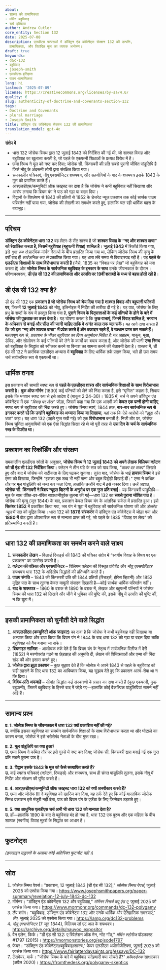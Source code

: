 ```yaml
---
about:
- शास्त्र की प्रामाणिकता
- मॉर्मन बहुविवाह
- चर्च इतिहास
author: Andrew Cutler
core_entity: Section 132
date: 2025-07-08
description: एलडीएस परंपराओं में डॉक्ट्रिन एंड कोवेनेंट्स सेक्शन 132 की उत्पत्ति,
  प्रामाणिकता, और विवादित मूल का व्यापक अन्वेषण।
draft: true
keywords:
- d&c-132
- बहुविवाह
- joseph-smith
- एलडीएस-इतिहास
- पाठ्य-प्रामाणिकता
lang: hi
lastmod: '2025-07-09'
license: https://creativecommons.org/licenses/by-sa/4.0/
quality: 6
slug: authenticity-of-doctrine-and-covenants-section-132
tags:
- Doctrine and Covenants
- plural marriage
- Joseph Smith
title: डॉक्ट्रिन एंड कोवेनेंट्स सेक्शन 132 की प्रामाणिकता
translation_model: gpt-4o
---
```


**संक्षेप में** <!-- ≤ 100 शब्द, 3–7 बुलेट -->

- धारा 132 जोसेफ स्मिथ द्वारा 12 जुलाई 1843 को निर्देशित की गई थी, जो शाश्वत विवाह और बहुविवाह का खुलासा करती है, जो पहले के एकपत्नी शिक्षाओं के प्रत्यक्ष विरोध में है।
- एम्मा स्मिथ ने मूल को नष्ट कर दिया; जोसेफ सी. किंग्सबरी की प्रति सबसे पुरानी जीवित पांडुलिपि है जिसे नौवू के अंदरूनी लोगों द्वारा संरक्षित किया गया।
- समकालीन पत्रिकाएं, नौवू एक्सपोजिटर शपथपत्र, और सहयोगियों के बाद के शपथपत्र इसके 1843 के मूल को प्रमाणित करते हैं।
- आरएलडीएस/कम्युनिटी ऑफ क्राइस्ट का दावा है कि जोसेफ ने कभी बहुविवाह नहीं सिखाया और आरोप लगाया कि ब्रिघम यंग ने पाठ को गढ़ा या बदल दिया।
- विद्वानों के विश्लेषण से 1843 की प्रतियों से 1852 के डेजरेट न्यूज़ प्रकाशन तक कोई सार्थक पाठ्य परिवर्तन नहीं पाया गया, जोसेफ की लेखनी का समर्थन करते हुए, हालांकि चल रही धार्मिक बहस के बावजूद।

---

## परिचय

**डॉक्ट्रिन एंड कोवेनेंट्स धारा 132** वह लेटर-डे सेंट शास्त्र है जो **शाश्वत विवाह के “नए और शाश्वत वाचा” को रेखांकित करता है, जिसमें बहुविवाह (बहुपत्नी विवाह) शामिल है**। **जुलाई 1843** में रिकॉर्ड किया गया, इसे *गुप्त रूप से* प्रारंभिक मॉर्मन नेताओं के बीच प्रसारित किया गया था, लेकिन जोसेफ स्मिथ की मृत्यु के वर्षों बाद ही *सार्वजनिक रूप से* प्रकाशित किया गया। यह धारा लंबे समय से विवादास्पद रही है। यह **पहले के एलडीएस शिक्षाओं के साथ विरोधाभास करती है** (जैसे, 1835 का “विवाह पर लेख” जो बहुविवाह को मना करता है) और **जोसेफ स्मिथ के सार्वजनिक बहुविवाह के इनकार के साथ** उनके जीवनकाल के दौरान। परिणामस्वरूप, **डी एंड सी 132 की प्रामाणिकता और उत्पत्ति पर 19वीं शताब्दी के मध्य से बहस होती रही है**।

## डी एंड सी 132 क्या है?

डी एंड सी 132 एक **प्रकाशन है जो जोसेफ स्मिथ को श्रेय दिया गया है** **शाश्वत विवाह और बहुपत्नी पत्नियों पर**, जिसमें **12 जुलाई 1843** को नौवू, इलिनोइस में निर्देश की तारीख दी गई है। यह पाठ, जोसेफ के लिए प्रभु के शब्दों के रूप में प्रस्तुत किया गया है, **पुराने नियम के पितृसत्ताओं के कई पत्नियों के होने के बारे में जोसेफ की पूछताछ का उत्तर देता है**। यह घोषणा करता है कि **कुछ वाचाएं, जिनमें विवाह शामिल है, भगवान के अधिकार से बनाई और सील की जानी चाहिए ताकि वे अनंत काल तक चल सकें**। यह आगे दावा करता है कि **जो इस “नए और शाश्वत वाचा” में प्रवेश करते हैं और वफादार रहते हैं, वे उत्थान प्राप्त कर सकते हैं**। महत्वपूर्ण रूप से, *प्रकाशन के भीतर बहुविवाह का दिव्य अनुमोदन निहित है:* यह अब्राहम, याकूब, मूसा, डेविड, और सोलोमन के कई पत्नियों को लेने के कार्यों का बचाव करता है, और जोसेफ की पत्नी **एम्मा स्मिथ** को बहुविवाह के सिद्धांत को स्वीकार करने या विनाश का सामना करने की चेतावनी देता है। वास्तव में, डी एंड सी 132 ने प्रारंभिक एलडीएस अभ्यास में **बहुविवाह** के लिए धार्मिक तर्क प्रदान किया, भले ही उस समय चर्च सार्वजनिक रूप से एकपत्नी था।

## धार्मिक तनाव

इस प्रकाशन की सामग्री स्पष्ट रूप से **पहले के एलडीएस शास्त्र और सार्वजनिक शिक्षाओं के साथ विरोधाभास करती है**। **बुक ऑफ मॉर्मन** (1830) कई पत्नियों को लेने की निंदा करता है, इसे “घृणित” कहता है, सिवाय इसके कि भगवान स्पष्ट रूप से इसे आदेश दें (याकूब 2:24–30)। 1835 में, चर्च ने अपने डॉक्ट्रिन एंड कोवेनेंट्स में एक *“विवाह पर लेख”* जोड़ा, जिसमें कहा गया कि एक आदमी को **केवल एक पत्नी होनी चाहिए**, स्पष्ट रूप से बहुविवाह की निंदा करते हुए। जोसेफ स्मिथ स्वयं, 1844 तक, **बार-बार सार्वजनिक रूप से इनकार करते रहे कि उन्होंने बहुविवाह का अभ्यास किया या सिखाया**, यहां तक कि ऐसे आरोपों को “झूठा और भ्रष्ट” कहा। यह धारा 132 (पहले गुप्त रखी गई) को एक **विरोधाभास** बनाती है: निजी तौर पर, जोसेफ स्मिथ चुनिंदा अनुयायियों को एक ऐसा सिद्धांत सिखा रहे थे जो पूरी तरह से **उस दिन के चर्च के सार्वजनिक रुख के विपरीत था**।

---

## प्रकाशन का रिकॉर्डिंग और संरक्षण

समकालीन एलडीएस स्रोतों के अनुसार, **जोसेफ स्मिथ ने 12 जुलाई 1843 को अपने लेखक विलियम क्लेटन को डी एंड सी 132 निर्देशित किया**। क्लेटन ने तीन घंटे के सत्र को याद किया, *"वाक्य दर वाक्य"* लिखते हुए और बाद में जोसेफ को सटीकता के लिए पढ़कर सुनाया। तुरंत बाद, जोसेफ के भाई **हायरम स्मिथ** ने इसे एम्मा को दिखाया, जिन्होंने "इसका एक शब्द भी नहीं माना और बहुत विद्रोही दिखाई दीं।" एम्मा ने कथित तौर पर मूल पांडुलिपि को जब्त कर जला दिया, हालांकि उन्होंने बाद में इसे नकार दिया। उन्हें अज्ञात, **जोसेफ सी. किंग्सबरी ने बिशप न्यूएल व्हिटनी के अनुरोध पर एक गुप्त प्रति बनाई**। यह किंग्सबरी पांडुलिपि—मूल के साथ पंक्ति-दर-पंक्ति सावधानीपूर्वक तुलना की गई—धारा 132 का **सबसे पुराना जीवित पाठ** है। जोसेफ की मृत्यु (जून 1844) के बाद, प्रकाशन केवल ब्रिघम यंग के आंतरिक सर्कल में प्रसारित हुआ। इसे **सितंबर 1852** में प्रकाशित किया गया, जब यंग ने यूटा में बहुविवाह की सार्वजनिक घोषणा की और *डेजरेट न्यूज़* में पाठ को मुद्रित किया। धारा 132 को **1876 संस्करण** में डॉक्ट्रिन एंड कोवेनेंट्स में जोड़ा गया और **1880 में** वोट द्वारा औपचारिक रूप से मान्यता प्राप्त की गई, जो पहले के 1835 "विवाह पर लेख" को प्रतिस्थापित करती है।

---

## धारा 132 की प्रामाणिकता का समर्थन करने वाले साक्ष्य

1. **समकालीन लेखन** – विलार्ड रिचर्ड्स की 1843 की पत्रिका संक्षेप में “स्वर्गीय विवाह के विषय पर एक प्रकाशन” का उल्लेख करती है।  
2. **क्लेटन की पत्रिका और एक्सपोजिटर** – विलियम क्लेटन की विस्तृत प्रविष्टि और *नौवू एक्सपोजिटर* शपथपत्र धारा 132 के अद्वितीय सिद्धांतों की प्रतिध्वनि करते हैं।  
3. **पाठ्य संगति** – 1843 की किंग्सबरी प्रति की 1844 प्रतियों (रिचर्ड्स, होरेस व्हिटनी) और 1852 मुद्रित पाठ के साथ तुलना केवल मामूली संपादन दिखाती है—कोई सार्थक धार्मिक परिवर्तन नहीं।  
4. **बाद के शपथपत्र** – 1860 के दशक से 1890 के दशक में, लेखक और बहुपत्नी पत्नियों ने जोसेफ स्मिथ की धारा 132 को लिखने और जीने में भूमिका की पुष्टि की, इसके नौवू में उत्पत्ति की पुष्टि की, न कि यूटा में।

---

## इसकी प्रामाणिकता को चुनौती देने वाले सिद्धांत

1. **आरएलडीएस (कम्युनिटी ऑफ क्राइस्ट)** का दावा है कि जोसेफ ने कभी बहुविवाह नहीं सिखाया या अभ्यास किया और दावा किया कि ब्रिघम यंग ने 1844 के बाद धारा 132 को गढ़ा या बदल दिया ताकि बहुविवाह को वैध बनाया जा सके। 
2. **ब्रिघमाइट साजिश** – आलोचक तर्क देते हैं कि ब्रिघम यंग के नेतृत्व में सार्वजनिक रिलीज में देरी (1852) ने मरणोपरांत गढ़ने या छेड़छाड़ की अनुमति दी, लेखन की विचित्रताओं और एम्मा की निंदा खंड की ओर इशारा करते हुए। 
3. **जोसेफ द्वारा झूठा प्रकाशन** – कुछ सुझाव देते हैं कि जोसेफ ने अपने 1843 से पहले के बहुविवाह को सही ठहराने के लिए धारा 132 का आविष्कार किया, यह सुझाव देते हुए कि प्रकाशन आत्म-सेवा था न कि दिव्य। 
4. **विविध-प्रति अफवाहें** – सीमांत सिद्धांत कई संस्करणों के प्रसार का दावा करते हैं (कुछ एकपत्नी, कुछ बहुपत्नी), जिसमें बहुविवाह के हिस्से बाद में जोड़े गए—हालांकि कोई वैकल्पिक पांडुलिपियां सामने नहीं आई हैं।

---

## सामान्य प्रश्न

**प्र. 1. जोसेफ स्मिथ के जीवनकाल में धारा 132 क्यों प्रकाशित नहीं की गई?**  
**उ.** क्योंकि इसका बहुविवाह का समर्थन सार्वजनिक शिक्षाओं के साथ विरोधाभास करता था और घोटाले का कारण बनता, जोसेफ ने इसे भरोसेमंद नेताओं के बीच गुप्त रखा।  

**प्र. 2. मूल पांडुलिपि का क्या हुआ?**  
**उ.** एम्मा स्मिथ ने कथित तौर पर इसे गुस्से में नष्ट कर दिया; जोसेफ सी. किंग्सबरी द्वारा बनाई गई एक गुप्त प्रति सबसे पुराना पाठ है।  

**प्र. 3. विद्वान इसके 1843 के मूल को कैसे सत्यापित करते हैं?**  
**उ.** कई स्वतंत्र पत्रिकाएं (क्लेटन, रिचर्ड्स) और शपथपत्र, साथ ही संगत पांडुलिपि तुलना, इसके नौवू में निर्देश और संरक्षण की पुष्टि करते हैं।  

**प्र. 4. आरएलडीएस/कम्युनिटी ऑफ क्राइस्ट धारा 132 को क्यों अस्वीकार करते हैं?**  
**उ.** एम्मा और जोसेफ III ने बहुविवाह को खारिज कर दिया, यह तर्क देते हुए कि कोई वास्तविक जोसेफ स्मिथ प्रकाशन इसे मंजूरी नहीं देता, पाठ को ब्रिघम यंग के एजेंडा के लिए जिम्मेदार ठहराते हुए।  

**प्र. 5. क्या आधुनिक एलडीएस चर्च अभी भी धारा 132 को मान्यता देता है?**  
**उ.** हाँ—हालांकि 1890 के बाद से बहुविवाह बंद हो गया है, धारा 132 एक पुरुष और एक महिला के बीच शाश्वत (स्वर्गीय) विवाह मुहरों के सिद्धांत का आधार है।

---

## फुटनोट्स

*(इनलाइन उद्धरणों के अलावा कोई अतिरिक्त फुटनोट नहीं।)*

---

## स्रोत

1. जोसेफ स्मिथ पेपर्स। "प्रकाशन, 12 जुलाई 1843 [डी एंड सी 132]," *जोसेफ स्मिथ पेपर्स*, जुलाई 2025 को एक्सेस किया गया। <https://www.josephsmithpapers.org/paper-summary/revelation-12-july-1843-dc-132> 
2. मॉर्मनर। "डॉक्ट्रिन एंड कोवेनेंट्स 132 और बहुविवाह," *मॉर्मनर रिसर्च क्यू एंड ए*, जुलाई 2025 को एक्सेस किया गया। <https://www.mormonr.org/commands/dc-132-polygamy> 
3. लैंप ब्लॉग। "बहुविवाह, डॉक्ट्रिन एंड कोवेनेंट्स 132 और उनके धार्मिक और ऐतिहासिक समस्याएं," *लैंप*, जुलाई 2025 को एक्सेस किया गया। <https://lamp.org/dc132-problems> 
4. *नौवू एक्सपोजिटर* (7 जून 1844), विलियम लॉ एट अल के शपथपत्र। <https://archive.org/details/nauvoo_expositor> 
5. वैन एलेन, किर्क। "डी एंड सी 132: ए रिवेलेशन ऑफ मेन, नॉट गॉड," *मॉर्मन स्टोरीज* पॉडकास्ट #1797 (2015)। <https://mormonstories.org/episode1797> 
6. फेयर। "डॉक्ट्रिन एंड कोवेनेंट्स/बहुविवाह/शास्त्र," फेयर एलडीएस अपोलोजेटिक्स, जुलाई 2025 को एक्सेस किया गया। <https://www.fairlatterdaysaints.org/essays/DC-132> 
7. टेंसमेयर, मार्क। "जोसेफ स्मिथ के बारे में बहुविवाह संदेहवादी क्या सोचते हैं?" *फ्रॉमदडेस्क* साक्षात्कार (अप्रैल 2020)। <https://fromthedesk.org/polygamy-skeptics>